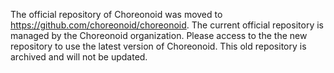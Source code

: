The official repository of Choreonoid was moved to https://github.com/choreonoid/choreonoid. The current official repository is managed by the Choreonoid organization. Please access to the the new repository to use the latest version of Choreonoid. This old repository is archived and will not be updated.

